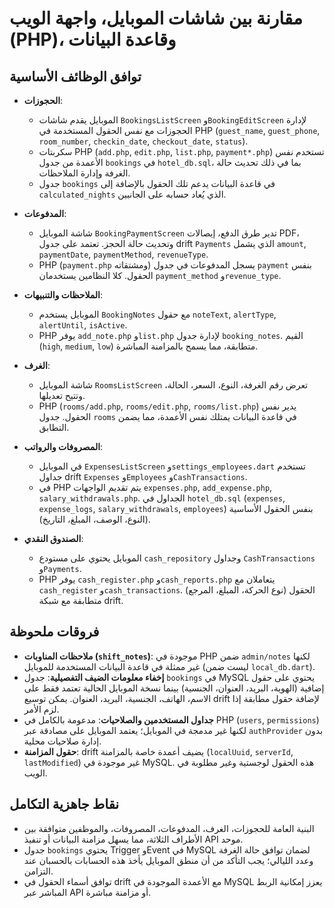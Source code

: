 # مقارنة بين شاشات الموبايل، واجهة الويب (PHP)، وقاعدة البيانات

## توافق الوظائف الأساسية
- **الحجوزات**: 
  - الموبايل يقدم شاشات `BookingsListScreen` و`BookingEditScreen` لإدارة الحجوزات مع نفس الحقول المستخدمة في PHP (`guest_name`, `guest_phone`, `room_number`, `checkin_date`, `checkout_date`, `status`).
  - سكربتات PHP (`add.php`, `edit.php`, `list.php`, `payment*.php`) تستخدم نفس الأعمدة من جدول `bookings` في `hotel_db.sql`، بما في ذلك تحديث حالة الغرفة وإدارة الملاحظات.
  - جدول `bookings` في قاعدة البيانات يدعم تلك الحقول بالإضافة إلى `calculated_nights` الذي يُعاد حسابه على الجانبين.

- **المدفوعات**:
  - شاشة الموبايل `BookingPaymentScreen` تدير طرق الدفع، إيصالات PDF، وتحديث حالة الحجز. تعتمد على جدول drift `Payments` الذي يشمل `amount`, `paymentDate`, `paymentMethod`, `revenueType`.
  - PHP (`payment.php` ومشتقاته) يسجل المدفوعات في جدول `payment` بنفس الحقول. كلا النظامين يستخدمان `payment_method` و`revenue_type`.

- **الملاحظات والتنبيهات**:
  - الموبايل يستخدم `BookingNotes` مع حقول `noteText`, `alertType`, `alertUntil`, `isActive`.
  - PHP يوفر `add_note.php` و`list.php` لإدارة جدول `booking_notes`. القيم (`high`, `medium`, `low`) متطابقة، مما يسمح بالمزامنة المباشرة.

- **الغرف**:
  - شاشة الموبايل `RoomsListScreen` تعرض رقم الغرفة، النوع، السعر، الحالة، وتتيح تعديلها.
  - PHP (`rooms/add.php`, `rooms/edit.php`, `rooms/list.php`) يدير نفس الحقول. جدول `rooms` في قاعدة البيانات يمتلك نفس الأعمدة، مما يضمن التطابق.

- **المصروفات والرواتب**:
  - في الموبايل `ExpensesListScreen` و`settings_employees.dart` تستخدم جداول drift `Expenses` و`Employees` و`CashTransactions`.
  - في PHP يتم تقديم الواجهات `expenses.php`, `add_expense.php`, `salary_withdrawals.php`. الجداول في `hotel_db.sql` (`expenses`, `expense_logs`, `salary_withdrawals`, `employees`) بنفس الحقول الأساسية (النوع، الوصف، المبلغ، التاريخ).

- **الصندوق النقدي**:
  - الموبايل يحتوي على مستودع `cash_repository` وجداول `CashTransactions` و`Payments`.
  - PHP يوفر `cash_register.php` و`cash_reports.php` يتعاملان مع `cash_register` و`cash_transactions`. الحقول (نوع الحركة، المبلغ، المرجع) متطابقة مع شبكة drift.

## فروقات ملحوظة
- **ملاحظات المناوبات (`shift_notes`)**: موجودة في PHP ضمن `admin/notes` لكنها غير ممثلة في قاعدة البيانات المستخدمة للموبايل (ليست ضمن `local_db.dart`).
- **إخفاء معلومات الضيف التفصيلية**: جدول `bookings` في MySQL يحتوي على حقول إضافية (الهوية، البريد، العنوان، الجنسية) بينما نسخة الموبايل الحالية تعتمد فقط على الاسم، الهاتف، الجنسية، البريد، العنوان. يمكن توسيع drift لإضافة حقول مطابقة إذا لزم الأمر.
- **جداول المستخدمين والصلاحيات**: مدعومة بالكامل في PHP (`users`, `permissions`) لكنها غير مدمجة في الموبايل؛ يعتمد الموبايل على مصادقة عبر `authProvider` بدون إدارة صلاحيات محلية.
- **حقول المزامنة**: drift يضيف أعمدة خاصة بالمزامنة (`localUuid`, `serverId`, `lastModified`) غير موجودة في MySQL. هذه الحقول لوجستية وغير مطلوبة في الويب.

## نقاط جاهزية التكامل
- البنية العامة للحجوزات، الغرف، المدفوعات، المصروفات، والموظفين متوافقة بين الأطراف الثلاثة، مما يسهل مزامنة البيانات أو تنفيذ API موحد.
- جدول `bookings` يحتوي Trigger وEvent في MySQL لضمان توافق حالة الغرفة وعدد الليالي؛ يجب التأكد من أن منطق الموبايل يأخذ هذه الحسابات بالحسبان عند التزامن.
- توافق أسماء الحقول في drift مع الأعمدة الموجودة في MySQL يعزز إمكانية الربط المباشر عبر API أو مزامنة مباشرة.
